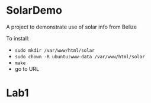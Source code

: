 # SolarDemo
A project to demonstrate use of solar info from Belize

To install:
 - ```sudo mkdir /var/www/html/solar```
 - ```sudo chown -R ubuntu:www-data /var/www/html/solar```
 - ```make```
 - go to URL
# Lab1
